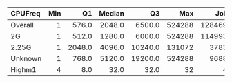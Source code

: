 | CPUFreq   |   Min |     Q1 |   Median |      Q3 |    Max |    Jobs |     Nodeh |   PercentUse |   Users |   Projects |
|:----------|------:|-------:|---------:|--------:|-------:|--------:|----------:|-------------:|--------:|-----------:|
| Overall   |     1 |  576.0 |   2048.0 |  6500.0 | 524288 | 1284694 | 4449322.2 |        100.0 |     887 |        129 |
| 2G        |     1 |  512.0 |   1280.0 |  6000.0 | 524288 | 1149936 | 3043672.3 |         68.4 |     766 |        117 |
| 2.25G     |     1 | 2048.0 |   4096.0 | 10240.0 | 131072 |   37830 | 1057644.0 |         23.8 |     142 |         36 |
| Unknown   |     1 |  768.0 |   5120.0 | 19200.0 | 524288 |   96886 |  348005.9 |          7.8 |     662 |        101 |
| Highm1    |     4 |    8.0 |     32.0 |    32.0 |     32 |      42 |       0.1 |          0.0 |       1 |          2 |